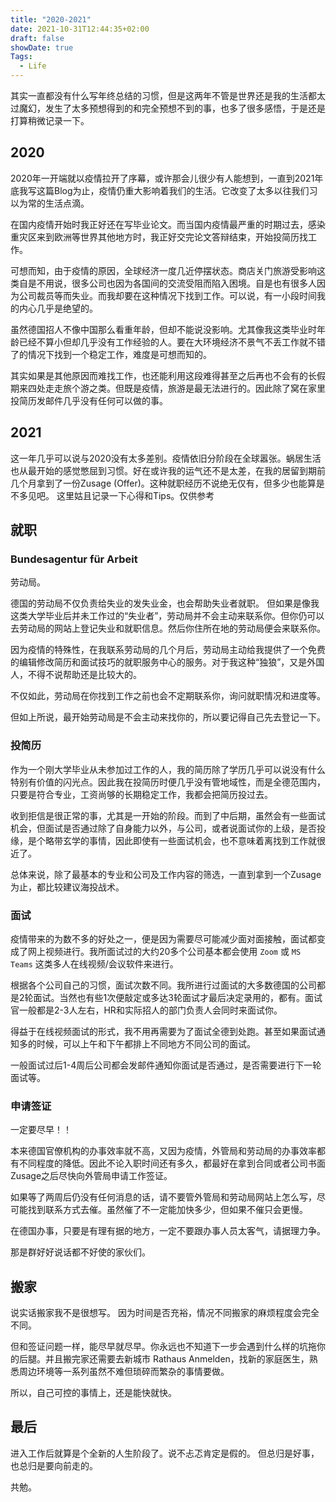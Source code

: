 ```yaml
---
title: "2020-2021"
date: 2021-10-31T12:44:35+02:00
draft: false
showDate: true
Tags:
  - Life
---
```



其实一直都没有什么写年终总结的习惯，但是这两年不管是世界还是我的生活都太过魔幻，发生了太多预想得到的和完全预想不到的事，也多了很多感悟，于是还是打算稍微记录一下。

## 2020

2020年一开端就以疫情拉开了序幕，或许那会儿很少有人能想到，一直到2021年底我写这篇Blog为止，疫情仍重大影响着我们的生活。它改变了太多以往我们习以为常的生活点滴。

在国内疫情开始时我正好还在写毕业论文。而当国内疫情最严重的时期过去，感染重灾区来到欧洲等世界其他地方时，我正好交完论文答辩结束，开始投简历找工作。

可想而知，由于疫情的原因，全球经济一度几近停摆状态。商店关门旅游受影响这类自是不用说，很多公司也因为各国间的交流受阻而陷入困境。自是也有很多人因为公司裁员等而失业。而我却要在这种情况下找到工作。可以说，有一小段时间我的内心几乎是绝望的。

虽然德国招人不像中国那么看重年龄，但却不能说没影响。尤其像我这类毕业时年龄已经不算小但却几乎没有工作经验的人。要在大环境经济不景气不丢工作就不错了的情况下找到一个稳定工作，难度是可想而知的。

其实如果是其他原因而难找工作，也还能利用这段难得甚至之后再也不会有的长假期来四处走走旅个游之类。但既是疫情，旅游是最无法进行的。因此除了窝在家里投简历发邮件几乎没有任何可以做的事。

## 2021

这一年几乎可以说与2020没有太多差别。疫情依旧分阶段在全球嚣张。蜗居生活也从最开始的感觉憋屈到习惯。好在或许我的运气还不是太差，在我的居留到期前几个月拿到了一份Zusage (Offer)。这种就职经历不说绝无仅有，但多少也能算是不多见吧。
这里姑且记录一下心得和Tips。仅供参考

## 就职

### Bundesagentur für Arbeit

劳动局。

德国的劳动局不仅负责给失业的发失业金，也会帮助失业者就职。
但如果是像我这类大学毕业后并未工作过的“失业者”，劳动局并不会主动来联系你。但你仍可以去劳动局的网站上登记失业和就职信息。然后你住所在地的劳动局便会来联系你。

因为疫情的特殊性，在我联系劳动局的几个月后，劳动局主动给我提供了一个免费的编辑修改简历和面试技巧的就职服务中心的服务。对于我这种“独狼”，又是外国人，不得不说帮助还是比较大的。

不仅如此，劳动局在你找到工作之前也会不定期联系你，询问就职情况和进度等。

但如上所说，最开始劳动局是不会主动来找你的，所以要记得自己先去登记一下。

### 投简历

作为一个刚大学毕业从未参加过工作的人，我的简历除了学历几乎可以说没有什么特别有价值的闪光点。因此我在投简历时便几乎没有管地域性，而是全德范围内，只要是符合专业，工资尚够的长期稳定工作，我都会把简历投过去。

收到拒信是很正常的事，尤其是一开始的阶段。而到了中后期，虽然会有一些面试机会，但面试是否通过除了自身能力以外，与公司，或者说面试你的上级，是否投缘，是个略带玄学的事情，因此即使有一些面试机会，也不意味着离找到工作就很近了。

总体来说，除了最基本的专业和公司及工作内容的筛选，一直到拿到一个Zusage为止，都比较建议海投战术。

### 面试

疫情带来的为数不多的好处之一，便是因为需要尽可能减少面对面接触，面试都变成了网上视频进行。我所面试过的大约20多个公司基本都会使用 `Zoom` 或 `MS Teams` 这类多人在线视频/会议软件来进行。

根据各个公司自己的习惯，面试次数不同。我所进行过面试的大多数德国的公司都是2轮面试。当然也有些1次便敲定或多达3轮面试才最后决定录用的，都有。面试官一般都是2-3人左右，HR和实际招人的部门负责人会同时来面试你。

得益于在线视频面试的形式，我不用再需要为了面试全德到处跑。甚至如果面试通知多的时候，可以上午和下午都排上不同地方不同公司的面试。

一般面试过后1-4周后公司都会发邮件通知你面试是否通过，是否需要进行下一轮面试等。

### 申请签证

一定要尽早！！

本来德国官僚机构的办事效率就不高，又因为疫情，外管局和劳动局的办事效率都有不同程度的降低。因此不论入职时间还有多久，都最好在拿到合同或者公司书面Zusage之后尽快向外管局申请工作签证。

如果等了两周后仍没有任何消息的话，请不要管外管局和劳动局网站上怎么写，尽可能找到联系方式去催。虽然催了不一定能加快多少，但如果不催只会更慢。

在德国办事，只要是有理有据的地方，一定不要跟办事人员太客气，请据理力争。

那是群好好说话都不好使的家伙们。

## 搬家

说实话搬家我不是很想写。
因为时间是否充裕，情况不同搬家的麻烦程度会完全不同。

但和签证问题一样，能尽早就尽早。你永远也不知道下一步会遇到什么样的坑拖你的后腿。并且搬完家还需要去新城市 Rathaus Anmelden，找新的家庭医生，熟悉周边环境等一系列虽然不难但琐碎而繁杂的事情要做。

所以，自己可控的事情上，还是能快就快。

## 最后

进入工作后就算是个全新的人生阶段了。说不忐忑肯定是假的。
但总归是好事，也总归是要向前走的。

共勉。